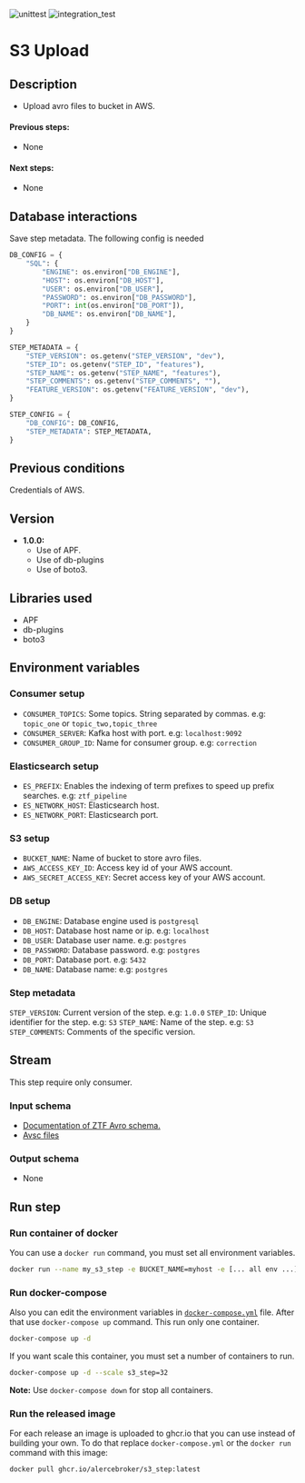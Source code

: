![unittest](https://github.com/alercebroker/s3_step/workflows/unittest/badge.svg?branch=main) ![integration_test](https://github.com/alercebroker/s3_step/workflows/integration_test/badge.svg?branch=main)
# S3 Upload

## Description

- Upload avro files to bucket in AWS.

#### Previous steps: 
- None

#### Next steps:
- None

## Database interactions
Save step metadata. The following config is needed

```python
DB_CONFIG = {
    "SQL": {
        "ENGINE": os.environ["DB_ENGINE"],
        "HOST": os.environ["DB_HOST"],
        "USER": os.environ["DB_USER"],
        "PASSWORD": os.environ["DB_PASSWORD"],
        "PORT": int(os.environ["DB_PORT"]),
        "DB_NAME": os.environ["DB_NAME"],
    }
}

STEP_METADATA = {
    "STEP_VERSION": os.getenv("STEP_VERSION", "dev"),
    "STEP_ID": os.getenv("STEP_ID", "features"),
    "STEP_NAME": os.getenv("STEP_NAME", "features"),
    "STEP_COMMENTS": os.getenv("STEP_COMMENTS", ""),
    "FEATURE_VERSION": os.getenv("FEATURE_VERSION", "dev"),
}

STEP_CONFIG = {
    "DB_CONFIG": DB_CONFIG,
    "STEP_METADATA": STEP_METADATA,
}
```

## Previous conditions

Credentials of AWS.

## Version
- **1.0.0:** 
	- Use of APF.
    - Use of db-plugins
	- Use of boto3.

## Libraries used
- APF
- db-plugins
- boto3

## Environment variables

### Consumer setup

- `CONSUMER_TOPICS`: Some topics. String separated by commas. e.g: `topic_one` or `topic_two,topic_three`
- `CONSUMER_SERVER`: Kafka host with port. e.g: `localhost:9092`
- `CONSUMER_GROUP_ID`: Name for consumer group. e.g: `correction`

### Elasticsearch setup
- `ES_PREFIX`: Enables the indexing of term prefixes to speed up prefix searches. e.g: `ztf_pipeline`
- `ES_NETWORK_HOST`: Elasticsearch host.
- `ES_NETWORK_PORT`: Elasticsearch port.

### S3 setup
- `BUCKET_NAME`: Name of bucket to store avro files.
- `AWS_ACCESS_KEY_ID`: Access key id of your AWS account.
- `AWS_SECRET_ACCESS_KEY`: Secret access key of your AWS account.

### DB setup
- `DB_ENGINE`: Database engine used is `postgresql`
- `DB_HOST`: Database host name or ip. e.g: `localhost`
- `DB_USER`: Database user name. e.g: `postgres`
- `DB_PASSWORD`: Database password. e.g: `postgres`
- `DB_PORT`: Database port. e.g: `5432`
- `DB_NAME`: Database name: e.g: `postgres`

### Step metadata
`STEP_VERSION`: Current version of the step. e.g: `1.0.0`
`STEP_ID`: Unique identifier for the step. e.g: `S3`
`STEP_NAME`: Name of the step. e.g: `S3`
`STEP_COMMENTS`: Comments of the specific version.


## Stream

This step require only consumer.

### Input schema
- [Documentation of ZTF Avro schema.](https://zwickytransientfacility.github.io/ztf-avro-alert/schema.html)
- [Avsc files](https://github.com/ZwickyTransientFacility/ztf-avro-alert/tree/master/schema)

### Output schema
- None

## Run step

### Run container of docker
You can use a `docker run` command, you must set all environment variables.
```bash
docker run --name my_s3_step -e BUCKET_NAME=myhost -e [... all env ...] -d s3_step:version
```

### Run docker-compose
Also you can edit the environment variables in [`docker-compose.yml`](https://github.com/alercebroker/s3_step/blob/main/docker-compose.yml) file. After that use `docker-compose up` command. This run only one container.

```bash
docker-compose up -d
```

If you want scale this container, you must set a number of containers to run.

```bash
docker-compose up -d --scale s3_step=32
```

**Note:** Use `docker-compose down` for stop all containers.

### Run the released image
For each release an image is uploaded to ghcr.io that you can use instead of building your own. To do that replace `docker-compose.yml` or the `docker run` command with this image:

```bash
docker pull ghcr.io/alercebroker/s3_step:latest
```
